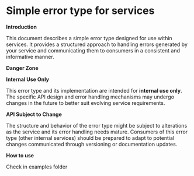 # Simple error type for services

**Introduction**

This document describes a simple error type designed for use within services. It provides a structured approach to handling errors generated by your service and communicating them to consumers in a consistent and informative manner.

**Danger Zone**

**Internal Use Only**

This error type and its implementation are intended for **internal use only**. The specific API design and error handling mechanisms may undergo changes in the future to better suit evolving service requirements.

**API Subject to Change**

The structure and behavior of the error type might be subject to alterations as the service and its error handling needs mature. Consumers of this error type (other internal services) should be prepared to adapt to potential changes communicated through versioning or documentation updates.

**How to use**

Check in examples folder